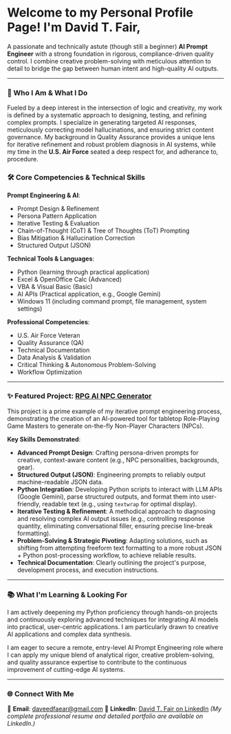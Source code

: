 # Welcome to my Personal Profile Page! I'm David T. Fair,

A passionate and technically astute (though still a beginner) **AI Prompt Engineer** with a strong foundation in rigorous, compliance-driven quality control. I combine creative problem-solving with meticulous attention to detail to bridge the gap between human intent and high-quality AI outputs.

---

### 🚀 Who I Am & What I Do

Fueled by a deep interest in the intersection of logic and creativity, my work is defined by a systematic approach to designing, testing, and refining complex prompts. I specialize in generating targeted AI responses, meticulously correcting model hallucinations, and ensuring strict content governance. My background in Quality Assurance provides a unique lens for iterative refinement and robust problem diagnosis in AI systems, while my time in the **U.S. Air Force** seated a deep respect for, and adherance to, procedure. 

### 🛠️ Core Competencies & Technical Skills

**Prompt Engineering & AI**:
*   Prompt Design & Refinement
*   Persona Pattern Application
*   Iterative Testing & Evaluation
*   Chain-of-Thought (CoT) & Tree of Thoughts (ToT) Prompting
*   Bias Mitigation & Hallucination Correction
*   Structured Output (JSON)

**Technical Tools & Languages**:
*   Python (learning through practical application)
*   Excel & OpenOffice Calc (Advanced)
*   VBA & Visual Basic (Basic)
*   AI APIs (Practical application, e.g., Google Gemini)
*   Windows 11 (including command prompt, file management, system settings)

**Professional Competencies**:
*   U.S. Air Force Veteran
*   Quality Assurance (QA)
*   Technical Documentation
*   Data Analysis & Validation
*   Critical Thinking & Autonomous Problem-Solving
*   Workflow Optimization

---

### ✨ Featured Project: [RPG AI NPC Generator](https://github.com/daveedfaear-ops/rpg-ai-npc-generator)

This project is a prime example of my iterative prompt engineering process, demonstrating the creation of an AI-powered tool for tabletop Role-Playing Game Masters to generate on-the-fly Non-Player Characters (NPCs).

**Key Skills Demonstrated**:
*   **Advanced Prompt Design**: Crafting persona-driven prompts for creative, context-aware content (e.g., NPC personalities, backgrounds, gear).
*   **Structured Output (JSON)**: Engineering prompts to reliably output machine-readable JSON data.
*   **Python Integration**: Developing Python scripts to interact with LLM APIs (Google Gemini), parse structured outputs, and format them into user-friendly, readable text (e.g., using `textwrap` for optimal display).
*   **Iterative Testing & Refinement**: A methodical approach to diagnosing and resolving complex AI output issues (e.g., controlling response quantity, eliminating conversational filler, ensuring precise line-break formatting).
*   **Problem-Solving & Strategic Pivoting**: Adapting solutions, such as shifting from attempting freeform text formatting to a more robust JSON + Python post-processing workflow, to achieve reliable results.
*   **Technical Documentation**: Clearly outlining the project's purpose, development process, and execution instructions.

---

### 📚 What I'm Learning & Looking For

I am actively deepening my Python proficiency through hands-on projects and continuously exploring advanced techniques for integrating AI models into practical, user-centric applications. I am particularly drawn to creative AI applications and complex data synthesis.

I am eager to secure a remote, entry-level AI Prompt Engineering role where I can apply my unique blend of analytical rigor, creative problem-solving, and quality assurance expertise to contribute to the continuous improvement of cutting-edge AI systems.

---

### 🌐 Connect With Me

📧 **Email**: daveedfaear@gmail.com
🔗 **LinkedIn**: [David T. Fair on LinkedIn](https://www.linkedin.com/in/david-fair-6bb495390)
*(My complete professional resume and detailed portfolio are available on LinkedIn.)*
```

